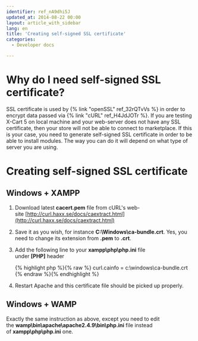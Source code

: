 ```yaml
---
identifier: ref_nA9dhi5J
updated_at: 2014-08-22 00:00
layout: article_with_sidebar
lang: en
title: 'Creating self-signed SSL certificate'
categories:
  - Developer docs

---
```



# Why do I need self-signed SSL certificate?

SSL certificate is used by {% link "openSSL" ref_32rQTvVs %} in order to encrypt data passed via {% link "cURL" ref_H4JdJOTr %}. If you are testing X-Cart 5 on local machine and your web-server does not have any SSL certificate, then your store will not be able to connect to marketplace. If this is your case, you need to generate self-signed SSL certificate in order to be able to install modules. The way you can do it will depend on what type of server you are using.

# Creating self-signed SSL certificate

## Windows + XAMPP

1.  Download latest **cacert.pem** file from cURL's web-site [http://curl.haxx.se/docs/caextract.html](http://curl.haxx.se/docs/caextract.html)
2.  Save it as you wish, for instance **C:\Windows\ca-bundle.crt**. Yes, you need to change its extension from **.pem** to **.crt**.
3.  Add the following line to your **xampp\php\php.ini** file under **[PHP]** header

    {% highlight php %}{% raw %}
    curl.cainfo = c:\windows\ca-bundle.crt
    {% endraw %}{% endhighlight %}
4.  Restart Apache and this certificate file should be picked up properly.

## Windows + WAMP

Exactly the same instruction as above, except you need to edit the **wamp\bin\apache\apache2.4.9\bin\php.ini** file instead of **xampp\php\php.ini** one.